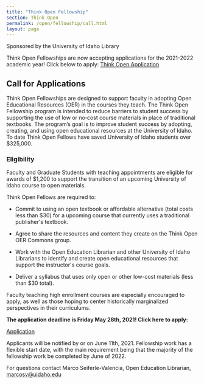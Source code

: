 ```yaml
---
title: "Think Open Fellowship"
section: Think Open
permalink: /open/fellowship/call.html
layout: page
---
```


Sponsored by the University of Idaho Library

Think Open Fellowships are now accepting applications for the 2021-2022 academic year! 
Click below to apply:
<a href="https://uidaho.co1.qualtrics.com/jfe/form/SV_e3x9ETiYwrBQI06" class="btn btn-outline-pride-gold">Think Open Application</a>

## Call for Applications

Think Open Fellowships are designed to support faculty in adopting Open Educational Resources (OER) in the courses they teach. The Think Open Fellowship program is intended to reduce barriers to student success by supporting the use of low or no‐cost course materials in place of traditional textbooks. The program’s goal is to improve student success by adopting, creating, and using open educational resources at the University of Idaho. To date Think Open Fellows have saved University of Idaho students over $325,000.

### Eligibility

Faculty and Graduate Students with teaching appointments are eligible for awards of $1,200 to support the transition of an upcoming University of Idaho course to open materials.

Think Open Fellows are required to:

* Commit to using an open textbook or affordable alternative (total costs less than $30) for a upcoming course that currently uses a traditional publisher's textbook.

* Agree to share the resources and content they create on the Think Open OER Commons group.

* Work with the Open Education Librarian and other University of Idaho Librarians to identify and create open educational resources that support the instructor's course goals.

* Deliver a syllabus that uses only open or other low-cost materials (less than $30 total).

Faculty teaching high enrollment courses are especially encouraged to apply, as well as those hoping to center historically marginalized perspectives in their curriculums. 


<b>The application deadline is Friday May 28th, 2021! Click here to apply:</b> 

<a href="https://uidaho.co1.qualtrics.com/jfe/form/SV_e3x9ETiYwrBQI06" class="btn btn-sm btn-outline-pride-gold ml-3">Application</a>

Applicants will be notified by or on June 11th, 2021. Fellowship work has a flexible start date, with the main requirement being that the majority of the fellowship work be completed by June of 2022.

For questions contact Marco Seiferle-Valencia, Open Education Librarian, marcosv@uidaho.edu

